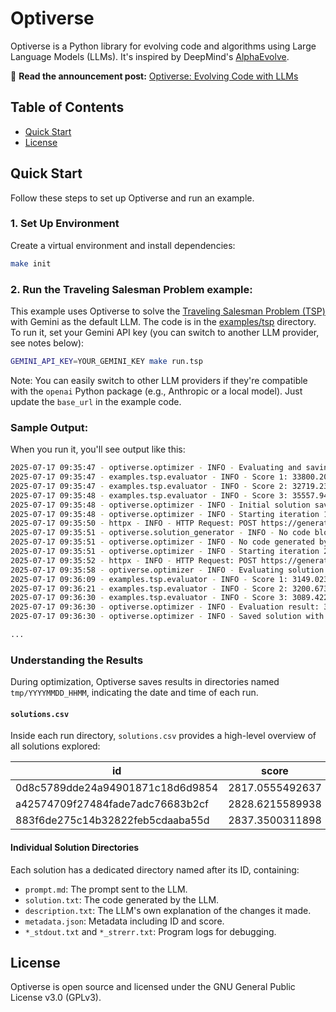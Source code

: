 # Optiverse

Optiverse is a Python library for evolving code and algorithms using Large Language Models (LLMs). It's inspired by DeepMind's [AlphaEvolve](https://deepmind.google/discover/blog/alphaevolve-a-gemini-powered-coding-agent-for-designing-advanced-algorithms/).

📖 **Read the announcement post:** [Optiverse: Evolving Code with LLMs](https://mathieularose.com/optiverse-evolving-code-with-llms)


## Table of Contents

- [Quick Start](#quick-start)
- [License](#license)

## Quick Start

Follow these steps to set up Optiverse and run an example.

### 1. Set Up Environment

Create a virtual environment and install dependencies:

```bash
make init
```

### 2. Run the Traveling Salesman Problem example:


This example uses Optiverse to solve the [Traveling Salesman Problem (TSP)](https://en.wikipedia.org/wiki/Travelling_salesman_problem) with Gemini as the default LLM. The code is in the [examples/tsp](examples/tsp) directory. To run it, set your Gemini API key (you can switch to another LLM provider, see notes below):


```bash
GEMINI_API_KEY=YOUR_GEMINI_KEY make run.tsp
```

Note: You can easily switch to other LLM providers if they're compatible with the `openai` Python package (e.g., Anthropic or a local model). Just update the `base_url` in the example code.

### Sample Output:

When you run it, you'll see output like this:

```bash
2025-07-17 09:35:47 - optiverse.optimizer - INFO - Evaluating and saving initial solution...
2025-07-17 09:35:47 - examples.tsp.evaluator - INFO - Score 1: 33800.20318013358
2025-07-17 09:35:47 - examples.tsp.evaluator - INFO - Score 2: 32719.233809839046
2025-07-17 09:35:48 - examples.tsp.evaluator - INFO - Score 3: 35557.94658416552
2025-07-17 09:35:48 - optiverse.optimizer - INFO - Initial solution saved with ID: d3c1a4eb294e469593b52ee805d7028b, score: 34025.79452471271
2025-07-17 09:35:48 - optiverse.optimizer - INFO - Starting iteration 1/100
2025-07-17 09:35:50 - httpx - INFO - HTTP Request: POST https://generativelanguage.googleapis.com/v1beta/openai/chat/completions "HTTP/1.1 200 OK"
2025-07-17 09:35:51 - optiverse.solution_generator - INFO - No code blocks found in LLM response
2025-07-17 09:35:51 - optiverse.optimizer - INFO - No code generated by solution generator
2025-07-17 09:35:51 - optiverse.optimizer - INFO - Starting iteration 2/100
2025-07-17 09:35:52 - httpx - INFO - HTTP Request: POST https://generativelanguage.googleapis.com/v1beta/openai/chat/completions "HTTP/1.1 200 OK"
2025-07-17 09:35:58 - optiverse.optimizer - INFO - Evaluating solution
2025-07-17 09:36:09 - examples.tsp.evaluator - INFO - Score 1: 3149.0239046268334
2025-07-17 09:36:21 - examples.tsp.evaluator - INFO - Score 2: 3200.6735649311436
2025-07-17 09:36:30 - examples.tsp.evaluator - INFO - Score 3: 3089.4221942253616
2025-07-17 09:36:30 - optiverse.optimizer - INFO - Evaluation result: 3146.3732212611126
2025-07-17 09:36:30 - optiverse.optimizer - INFO - Saved solution with ID: 564d577d222a42ba8e1defb0dd2870e3

...
```

### Understanding the Results

During optimization, Optiverse saves results in directories named `tmp/YYYYMMDD_HHMM`, indicating the date and time of each run.

#### `solutions.csv`


Inside each run directory, `solutions.csv` provides a high-level overview of all solutions explored:


| id                                 | score           | t_group | t_move      | t_parent_id_1                  | ... |
|------------------------------------|-----------------|---------|-------------|-------------------------------|-----|
| 0d8c5789dde24a94901871c18d6d9854  | 2817.0555492637 | 1       | exploitation| 034afd2da8894ab6838efb17bc28f201 | ... |
| a42574709f27484fade7adc76683b2cf  | 2828.6215589938 | 6       | exploitation| 96c7140054154a20a4b67fd986658dd4 | ... |
| 883f6de275c14b32822feb5cdaaba55d  | 2837.3500311898 | 6       | exploitation| a42574709f27484fade7adc76683b2cf | ... |


#### Individual Solution Directories

Each solution has a dedicated directory named after its ID, containing:

- `prompt.md`: The prompt sent to the LLM.
- `solution.txt`: The code generated by the LLM.
- `description.txt`: The LLM's own explanation of the changes it made.
- `metadata.json`: Metadata including ID and score.
- `*_stdout.txt` and `*_strerr.txt`: Program logs for debugging.


## License

Optiverse is open source and licensed under the GNU General Public License v3.0 (GPLv3).

